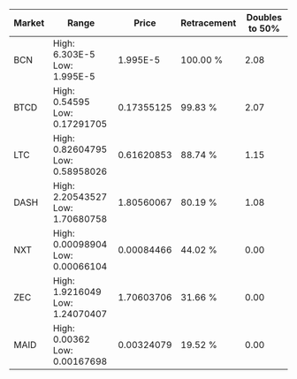 | Market | Range | Price| Retracement | Doubles to 50% |
| --- | --- | --- | --- | --- |
| BCN | High: 6.303E-5<br />Low: 1.995E-5 | 1.995E-5 | 100.00 % | 2.08 |
| BTCD | High: 0.54595<br />Low: 0.17291705 | 0.17355125 | 99.83 % | 2.07 |
| LTC | High: 0.82604795<br />Low: 0.58958026 | 0.61620853 | 88.74 % | 1.15 |
| DASH | High: 2.20543527<br />Low: 1.70680758 | 1.80560067 | 80.19 % | 1.08 |
| NXT | High: 0.00098904<br />Low: 0.00066104 | 0.00084466 | 44.02 % | 0.00 |
| ZEC | High: 1.9216049<br />Low: 1.24070407 | 1.70603706 | 31.66 % | 0.00 |
| MAID | High: 0.00362<br />Low: 0.00167698 | 0.00324079 | 19.52 % | 0.00 |

